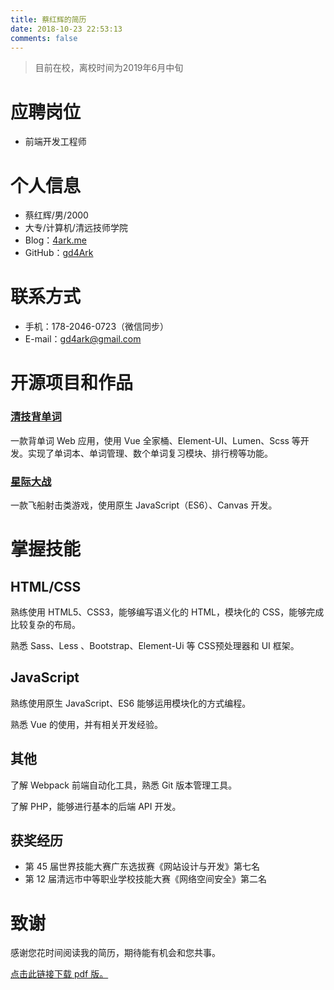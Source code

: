 ```yaml
---
title: 蔡红辉的简历
date: 2018-10-23 22:53:13
comments: false
---
```


> 目前在校，离校时间为2019年6月中旬

# 应聘岗位

- 前端开发工程师

# 个人信息

- 蔡红辉/男/2000
- 大专/计算机/清远技师学院
- Blog：[4ark.me](https://4ark.me)
- GitHub：[gd4Ark](https://github.com/gd4Ark)

# 联系方式

-   手机：178-2046-0723（微信同步）
-   E-mail：gd4ark@gmail.com

# 开源项目和作品

### [清技背单词](https://github.com/gd4Ark/learn-english)

一款背单词 Web 应用，使用 Vue 全家桶、Element-UI、Lumen、Scss 等开发。实现了单词本、单词管理、数个单词复习模块、排行榜等功能。

### [星际大战](https://github.com/gd4Ark/star-battle)

一款飞船射击类游戏，使用原生 JavaScript（ES6）、Canvas 开发。

# 掌握技能

## HTML/CSS

熟练使用 HTML5、CSS3，能够编写语义化的 HTML，模块化的 CSS，能够完成比较复杂的布局。

熟悉 Sass、Less 、Bootstrap、Element-Ui 等 CSS预处理器和 UI 框架。

## JavaScript

熟练使用原生 JavaScript、ES6 能够运用模块化的方式编程。

熟悉 Vue 的使用，并有相关开发经验。

## 其他

了解 Webpack 前端自动化工具，熟悉 Git 版本管理工具。

了解 PHP，能够进行基本的后端 API 开发。

## 获奖经历

-   第 45 届世界技能大赛广东选拔赛《网站设计与开发》第七名
-   第 12 届清远市中等职业学校技能大赛《网络空间安全》第二名

# 致谢

感谢您花时间阅读我的简历，期待能有机会和您共事。

[点击此链接下载 pdf 版。](蔡红辉的简历.pdf) 